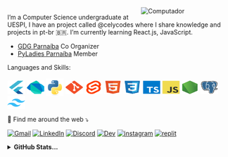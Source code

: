 <img src="https://user-images.githubusercontent.com/70456452/172366423-5007f1d9-cb99-4125-9776-f0d21888e216.png" min-width="200px" max-width="200px" width="200px" align="right" alt="Computador">
<p>
 I’m a Computer Science undergraduate at UESPI, I have an project called @celycodes where I share knowledge and projects in pt-br 🇧🇷. I’m currently learning React.js, JavaScript.
 
* [GDG Parnaíba](https://gdg.community.dev/gdg-parnaiba/) Co Organizer
* [PyLadies Parnaíba](https://www.instagram.com/pyladiesparnaiba/) Member
</p>
 
<p align="left">
  Languages and Skills: <br>
  <br>
  <img align="center" alt="flutter" height="30" width="40" src="https://raw.githubusercontent.com/devicons/devicon/master/icons/flutter/flutter-original.svg">
  <img align="center" alt="dart" height="30" width="40" src="https://raw.githubusercontent.com/devicons/devicon/master/icons/dart/dart-original.svg">
  <img align="center" alt="python" height="40" width="40" src="https://raw.githubusercontent.com/devicons/devicon/master/icons/python/python-original.svg">
  <img align="center" alt="git" height="30" width="40" src="https://raw.githubusercontent.com/devicons/devicon/master/icons/git/git-original.svg">
  <img align="center" alt="svelte" height="30" width="40" src="https://raw.githubusercontent.com/devicons/devicon/master/icons/svelte/svelte-original.svg">
  <img align="center" alt="html" height="30" width="40" src="https://github.com/devicons/devicon/blob/master/icons/html5/html5-original.svg">
  <img align="center" alt="css" height="30" width="40" src="https://github.com/devicons/devicon/blob/master/icons/css3/css3-original.svg">
  <img align="center" alt="typescript" height="30" width="40" src="https://github.com/devicons/devicon/blob/master/icons/typescript/typescript-original.svg">
  <img align="center" alt="javascript" height="30" width="40" src="https://github.com/devicons/devicon/blob/master/icons/javascript/javascript-original.svg">
  <img align="center" alt="nodejs" height="30" width="40" src="https://github.com/devicons/devicon/blob/master/icons/nodejs/nodejs-original.svg">
  <img align="center" alt="postegresql" height="30" width="40" src="https://github.com/devicons/devicon/blob/master/icons/postgresql/postgresql-original.svg">
  <img align="center" alt="tailwindcss" height="30" width="40" src="https://github.com/devicons/devicon/blob/master/icons/tailwindcss/tailwindcss-original.svg">
</p>

<p align="left">
  💌 Find me around the web ⤵️
</p>

[![Gmail](https://img.shields.io/badge/-gmail-%23D14836?style=for-the-badge&logo=Gmail&logoColor=white)](mailto:celycristhyne@gmail.com)
[![LinkedIn](https://img.shields.io/badge/LinkedIn-0077B5?style=for-the-badge&logo=linkedin&logoColor=white)](https://www.linkedin.com/in/celenny)
[![Discord](https://img.shields.io/badge/Discord-5865F2?style=for-the-badge&logo=discord&logoColor=white)](https://discordapp.com/users/547863941989138453)
[![Dev](https://img.shields.io/badge/dev.to-0A0A0A?style=for-the-badge&logo=dev-dot-to&logoColor=white)](https://dev.to/celenny)
[![instagram](https://img.shields.io/badge/Instagram-E4405F?style=for-the-badge&logo=instagram&logoColor=white)](https://www.instagram.com/celycodes/)
[![replit](https://img.shields.io/badge/replit-667881?style=for-the-badge&logo=replit&logoColor=white)](https://replit.com/@celenny)

<details align="left">
  <summary><b>GitHub Stats...</b></i> </summary>
<p align = "center">
<br>
<center>
<table>
  <tr>
      <td><img width="340px" align="left" src="https://github-readme-stats.vercel.app/api/top-langs/?username=celenny&hide=ShaderLab&layout=compact&show_icons=true&theme=tokyonight" /></td>
      <td><img width="400px" align="left" src="https://github-readme-stats.vercel.app/api?username=celenny&show_icons=true&theme=tokyonight" /></td>
  </tr>   
</table>
</center>
</p>

</details>
